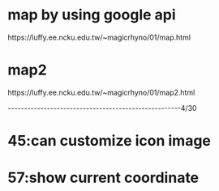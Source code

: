 <h1>map by using google api</h1>
https://luffy.ee.ncku.edu.tw/~magicrhyno/01/map.html

<h1>map2</h1>
https://luffy.ee.ncku.edu.tw/~magicrhyno/01/map2.html

-----------------------------------------------------4/30
<h1>45:can customize icon image</h1>
<h1>57:show current coordinate</h1>
